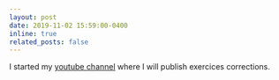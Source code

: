 ```yaml
---
layout: post
date: 2019-11-02 15:59:00-0400
inline: true
related_posts: false
---
```


I started my [youtube channel](https://www.youtube.com/@uniwebebraun5130) where I will publish exercices corrections.